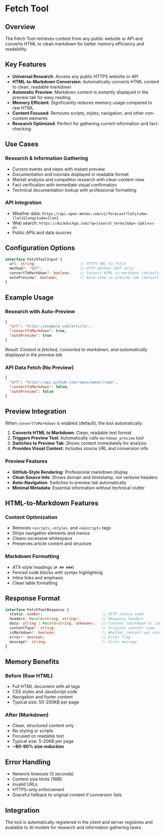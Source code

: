 # Fetch Tool

## Overview
The Fetch Tool retrieves content from any public website or API and converts HTML to clean markdown for better memory efficiency and readability.

## Key Features
- **Universal Research**: Access any public HTTPS website or API
- **HTML-to-Markdown Conversion**: Automatically converts HTML content to clean, readable markdown
- **Automatic Preview**: Markdown content is instantly displayed in the preview tab for easy reading
- **Memory Efficient**: Significantly reduces memory usage compared to raw HTML
- **Content Focused**: Removes scripts, styles, navigation, and other non-content elements
- **Research Optimized**: Perfect for gathering current information and fact-checking

## Use Cases

### Research & Information Gathering
- Current events and news with instant preview
- Documentation and tutorials displayed in readable format
- Market analysis and competitor research with clean content view
- Fact verification with immediate visual confirmation
- Technical documentation lookup with professional formatting

### API Integration
- Weather data: `https://api.open-meteo.com/v1/forecast?latitude={lat}&longitude={lon}`
- Web search: `https://duckduckgo.com/?q={search_terms}&kp=-1&kl=us-en`
- Public APIs and data sources

## Configuration Options

```typescript
interface FetchToolInput {
  url: string;                    // HTTPS URL to fetch
  method?: "GET";                 // HTTP method (GET only)
  convertToMarkdown?: boolean;    // Convert HTML to markdown (default: true)
  autoPreview?: boolean;          // Auto-show in preview tab (default: true)
}
```

## Example Usage

### Research with Auto-Preview
```json
{
  "url": "https://example.com/article",
  "convertToMarkdown": true,
  "autoPreview": true
}
```
*Result: Content is fetched, converted to markdown, and automatically displayed in the preview tab*

### API Data Fetch (No Preview)
```json
{
  "url": "https://api.github.com/repos/owner/repo",
  "convertToMarkdown": false,
  "autoPreview": false
}
```

## Preview Integration

When `convertToMarkdown` is enabled (default), the tool automatically:

1. **Converts HTML to Markdown**: Clean, readable text format
2. **Triggers Preview Tool**: Automatically calls `markdown_preview` tool
3. **Switches to Preview Tab**: Shows content immediately for analysis
4. **Provides Visual Context**: Includes source URL and conversion info

### Preview Features
- **GitHub-Style Rendering**: Professional markdown display
- **Clean Source Info**: Shows domain and timestamp, not verbose headers
- **Auto-Navigation**: Switches to preview tab automatically
- **Minimal Metadata**: Essential information without technical clutter

## HTML-to-Markdown Features

### Content Optimization
- Removes `<script>`, `<style>`, and `<noscript>` tags
- Strips navigation elements and menus
- Cleans excessive whitespace
- Preserves article content and structure

### Markdown Formatting
- ATX-style headings (`# ## ###`)
- Fenced code blocks with syntax highlighting
- Inline links and emphasis
- Clean table formatting

## Response Format

```typescript
interface FetchToolResponse {
  status: number;                           // HTTP status code
  headers: Record<string, string>;          // Response headers
  data: string | Record<string, unknown>;   // Content (markdown or JSON)
  contentType?: string;                     // Original content type
  isMarkdown?: boolean;                     // Whether content was converted
  error?: boolean;                          // Error flag
  message?: string;                         // Error message
}
```

## Memory Benefits

### Before (Raw HTML)
- Full HTML document with all tags
- CSS styles and JavaScript code
- Navigation and footer content
- Typical size: 50-200KB per page

### After (Markdown)
- Clean, structured content only
- No styling or scripts
- Focused on readable text
- Typical size: 5-20KB per page
- **~80-90% size reduction**

## Error Handling
- Network timeouts (5 seconds)
- Content size limits (1MB)
- Invalid URLs
- HTTPS-only enforcement
- Graceful fallback to original content if conversion fails

## Integration
The tool is automatically registered in the client and server registries and available to AI models for research and information gathering tasks.
